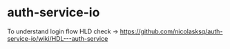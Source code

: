 # auth-service-io

To understand login flow HLD check -> https://github.com/nicolasksq/auth-service-io/wiki/HDL---auth-service

